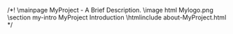 /*! \mainpage MyProject - A Brief Description.
\image html Mylogo.png
\section my-intro MyProject Introduction
\htmlinclude about-MyProject.html
*/